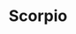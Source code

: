 ---
layout: smileys&emotion
title: Scorpio
emoji: scorpio
permalink: ♏.html
image: assets/img/3moji/scorpio.png
---